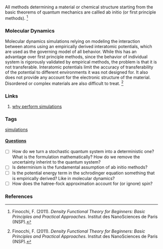 All methods determining a material or chemical structure starting from the basic theorems of quantum mechanics are callled ab initio (or first principle methods). [^1]

### Molecular Dynamics
Molecular dynamics simulations relying on modeling the interaction between atoms using an empirically derived interatomic potentials, which are used as the governing model of all behavior. While this has an advantage over first principle methods, since the behavior of individual system is rigorously validated by empirical methods, the problem is that it is not transferable. Interatomic potentials limit the accuracy of transferability of the potential to different environments it was not designed for. It also does not provide any account for the electronic structure of the material. Disordered or complex materials are also difficult to treat. [^1]


### Links
1. [why perform simulations](why%20perform%20simulations.md)
### Tags
[simulations](simulations)

#### [Questions](Questions.md)
- [ ] How do we turn a stochastic quantum system into a deterministic one? What is the formulation mathematically? How do we remove the uncertainty inherint to the quantum system? 
- [ ] Is determinism is the fundamental assumption of ab initio methods?
- [ ] Is the potential energy term in the schrodinger equation something that is empirically derived? Like in molecular dynamics? 
- [ ] How does the hatree-fock approximation account for (or ignore) spin?

### References

[^1]: Finocchi, F. (2011). _Density Functional Theory for Beginners: Basic Principles and Practical Approaches_. Institut des NanoSciences de Paris (INSP).

